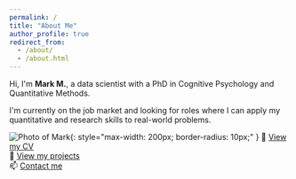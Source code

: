 ```yaml
---
permalink: /
title: "About Me"
author_profile: true
redirect_from: 
  - /about/
  - /about.html
---
```


Hi, I'm **Mark M.**, a data scientist with a PhD in Cognitive Psychology and Quantitative Methods.

I'm currently on the job market and looking for roles where I can apply my quantitative and research skills to real-world problems.

![Photo of Mark](/images/Mills_Mark_2024.JPG){: style="max-width: 200px; border-radius: 10px;" }
📄 [View my CV](./files/MarkM_CV.pdf)  
💼 [View my projects](./projects)  
📫 [Contact me](mailto:mark.mills402@gmail.com)
